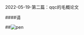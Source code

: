 2022-05-19-第二篇：qqc的毛概论文

####请


##![pen](https://img9.doubanio.com/view/richtext/large/public/p113762580.jpg)
